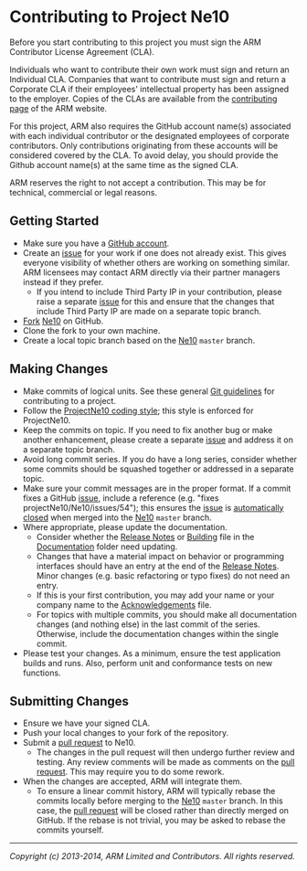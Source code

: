 Contributing to Project Ne10
====================================

Before you start contributing to this project you must sign the ARM
Contributor License Agreement (CLA).

Individuals who want to contribute their own work must sign and return an
Individual CLA. Companies that want to contribute must sign and return a
Corporate CLA if their employees' intellectual property has been assigned to
the employer. Copies of the CLAs are available from the [contributing page] of
the ARM website.

For this project, ARM also requires the GitHub account name(s) associated with
each individual contributor or the designated employees of corporate
contributors. Only contributions originating from these accounts will be
considered covered by the CLA. To avoid delay, you should provide the Github
account name(s) at the same time as the signed CLA.

ARM reserves the right to not accept a contribution. This may be for technical,
commercial or legal reasons.


Getting Started
---------------

*   Make sure you have a [GitHub account].
*   Create an [issue] for your work if one does not already exist. This gives
    everyone visibility of whether others are working on something similar. ARM
    licensees may contact ARM directly via their partner managers instead if
    they prefer.
    *   If you intend to include Third Party IP in your contribution, please
        raise a separate [issue] for this and ensure that the changes that
        include Third Party IP are made on a separate topic branch.
*   [Fork][] [Ne10][] on GitHub.
*   Clone the fork to your own machine.
*   Create a local topic branch based on the [Ne10][] `master`
    branch.


Making Changes
--------------

*   Make commits of logical units. See these general [Git guidelines] for
    contributing to a project.
*   Follow the [ProjectNe10 coding style]; this style is enforced for ProjectNe10.
*   Keep the commits on topic. If you need to fix another bug or make another
    enhancement, please create a separate [issue] and address it on a separate
    topic branch.
*   Avoid long commit series. If you do have a long series, consider whether
    some commits should be squashed together or addressed in a separate topic.
*   Make sure your commit messages are in the proper format. If a commit fixes
    a GitHub [issue], include a reference (e.g.
    "fixes projectNe10/Ne10/issues/54"); this ensures the [issue] is
    [automatically closed] when merged into the [Ne10] `master`
    branch.
*   Where appropriate, please update the documentation.
    *   Consider whether the [Release Notes] or [Building] file in the
    	[Documentation] folder need updating.
    *   Changes that have a material impact on behavior or programming
        interfaces should have an entry at the end of the [Release Notes]. Minor
        changes (e.g. basic refactoring or typo fixes) do not need an entry.
    *   If this is your first contribution, you may add your name or your
        company name to the [Acknowledgements] file.
    *   For topics with multiple commits, you should make all documentation
        changes (and nothing else) in the last commit of the series. Otherwise,
        include the documentation changes within the single commit.
*   Please test your changes. As a minimum, ensure the test application builds and runs.
	Also, perform unit and conformance tests on new functions.


Submitting Changes
------------------

*   Ensure we have your signed CLA.
*   Push your local changes to your fork of the repository.
*   Submit a [pull request] to Ne10.
    *   The changes in the pull request will then undergo further review and
        testing. Any review comments will be made as comments on the [pull
        request]. This may require you to do some rework.
*   When the changes are accepted, ARM will integrate them.
    *   To ensure a linear commit history, ARM will typically rebase the commits
        locally before merging to the [Ne10] `master` branch. In
        this case, the [pull request] will be closed rather than directly merged
        on GitHub. If the rebase is not trivial, you may be asked to rebase the
        commits yourself.


- - - - - - - - - - - - - - - - - - - - - - - - - -

_Copyright (c) 2013-2014, ARM Limited and Contributors. All rights reserved._


[Release Notes]:                 		./doc/ReleaseNote.txt
[Building]:                           	./doc/BuildingNe10.txt
[Documentation]:						http://projectne10.github.io/Ne10/doc/
[Acknowledgements]:                     ./doc/acknowledgements.md "Contributor acknowledgements"

[GitHub account]:               https://github.com/signup/free
[Fork]:                         https://help.github.com/articles/fork-a-repo
[issue]:                        https://github.com/projectNe10/Ne10/issues
[pull request]:                 https://help.github.com/articles/using-pull-requests
[automatically closed]:         https://help.github.com/articles/closing-issues-via-commit-messages
[Git guidelines]:               http://git-scm.com/book/ch5-2.html
[ProjectNe10 coding style]:     https://github.com/projectNe10/Ne10/wiki/CodeStyleGuide
[Ne10]:         				https://github.com/projectNe10/Ne10
[contributing page]:            http://www.arm.com/community/open-source-contributing.php
